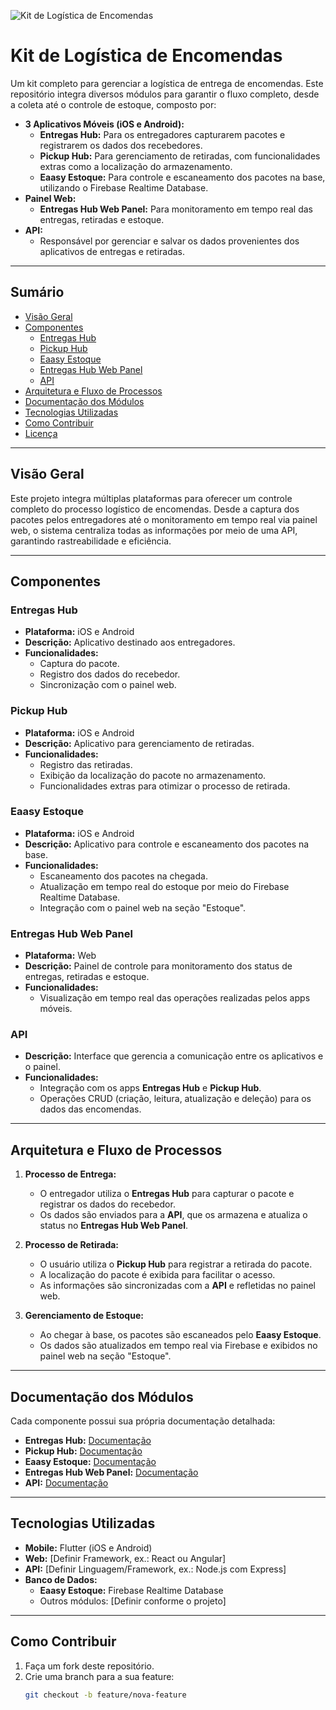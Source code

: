 <!-- Banner -->
![Kit de Logística de Encomendas](https://via.placeholder.com/1200x300?text=Kit+de+Logística+de+Encomendas)

# Kit de Logística de Encomendas

Um kit completo para gerenciar a logística de entrega de encomendas. Este repositório integra diversos módulos para garantir o fluxo completo, desde a coleta até o controle de estoque, composto por:

- **3 Aplicativos Móveis (iOS e Android):**
  - **Entregas Hub:** Para os entregadores capturarem pacotes e registrarem os dados dos recebedores.
  - **Pickup Hub:** Para gerenciamento de retiradas, com funcionalidades extras como a localização do armazenamento.
  - **Eaasy Estoque:** Para controle e escaneamento dos pacotes na base, utilizando o Firebase Realtime Database.
- **Painel Web:**
  - **Entregas Hub Web Panel:** Para monitoramento em tempo real das entregas, retiradas e estoque.
- **API:**
  - Responsável por gerenciar e salvar os dados provenientes dos aplicativos de entregas e retiradas.

---

## Sumário

- [Visão Geral](#visão-geral)
- [Componentes](#componentes)
  - [Entregas Hub](#entregas-hub)
  - [Pickup Hub](#pickup-hub)
  - [Eaasy Estoque](#eaasy-estoque)
  - [Entregas Hub Web Panel](#entregas-hub-web-panel)
  - [API](#api)
- [Arquitetura e Fluxo de Processos](#arquitetura-e-fluxo-de-processos)
- [Documentação dos Módulos](#documentação-dos-módulos)
- [Tecnologias Utilizadas](#tecnologias-utilizadas)
- [Como Contribuir](#como-contribuir)
- [Licença](#licença)

---

## Visão Geral

Este projeto integra múltiplas plataformas para oferecer um controle completo do processo logístico de encomendas. Desde a captura dos pacotes pelos entregadores até o monitoramento em tempo real via painel web, o sistema centraliza todas as informações por meio de uma API, garantindo rastreabilidade e eficiência.

---

## Componentes

### Entregas Hub

- **Plataforma:** iOS e Android
- **Descrição:** Aplicativo destinado aos entregadores.
- **Funcionalidades:**
  - Captura do pacote.
  - Registro dos dados do recebedor.
  - Sincronização com o painel web.

### Pickup Hub

- **Plataforma:** iOS e Android
- **Descrição:** Aplicativo para gerenciamento de retiradas.
- **Funcionalidades:**
  - Registro das retiradas.
  - Exibição da localização do pacote no armazenamento.
  - Funcionalidades extras para otimizar o processo de retirada.

### Eaasy Estoque

- **Plataforma:** iOS e Android
- **Descrição:** Aplicativo para controle e escaneamento dos pacotes na base.
- **Funcionalidades:**
  - Escaneamento dos pacotes na chegada.
  - Atualização em tempo real do estoque por meio do Firebase Realtime Database.
  - Integração com o painel web na seção "Estoque".

### Entregas Hub Web Panel

- **Plataforma:** Web
- **Descrição:** Painel de controle para monitoramento dos status de entregas, retiradas e estoque.
- **Funcionalidades:**
  - Visualização em tempo real das operações realizadas pelos apps móveis.

### API

- **Descrição:** Interface que gerencia a comunicação entre os aplicativos e o painel.
- **Funcionalidades:**
  - Integração com os apps **Entregas Hub** e **Pickup Hub**.
  - Operações CRUD (criação, leitura, atualização e deleção) para os dados das encomendas.

---

## Arquitetura e Fluxo de Processos

1. **Processo de Entrega:**
   - O entregador utiliza o **Entregas Hub** para capturar o pacote e registrar os dados do recebedor.
   - Os dados são enviados para a **API**, que os armazena e atualiza o status no **Entregas Hub Web Panel**.

2. **Processo de Retirada:**
   - O usuário utiliza o **Pickup Hub** para registrar a retirada do pacote.
   - A localização do pacote é exibida para facilitar o acesso.
   - As informações são sincronizadas com a **API** e refletidas no painel web.

3. **Gerenciamento de Estoque:**
   - Ao chegar à base, os pacotes são escaneados pelo **Eaasy Estoque**.
   - Os dados são atualizados em tempo real via Firebase e exibidos no painel web na seção "Estoque".

---

## Documentação dos Módulos

Cada componente possui sua própria documentação detalhada:

- **Entregas Hub:** [Documentação](./apps/entrega_hub/README.md)
- **Pickup Hub:** [Documentação](./apps/pickup-hub/README.md)
- **Eaasy Estoque:** [Documentação](./apps/eaasy_stock/README.md)
- **Entregas Hub Web Panel:** [Documentação](./entregas_hub_web_panel/README.md)
- **API:** [Documentação](./entregas_hub_back_end/README.md)

---

## Tecnologias Utilizadas

- **Mobile:** Flutter (iOS e Android)
- **Web:** [Definir Framework, ex.: React ou Angular]
- **API:** [Definir Linguagem/Framework, ex.: Node.js com Express]
- **Banco de Dados:**
  - **Eaasy Estoque:** Firebase Realtime Database
  - Outros módulos: [Definir conforme o projeto]

---

## Como Contribuir

1. Faça um fork deste repositório.
2. Crie uma branch para a sua feature:
   ```bash
   git checkout -b feature/nova-feature
